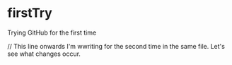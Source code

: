 # firstTry
Trying GitHub for the first time


// This line onwards I'm wwriting for the second time in the same file.
Let's see what changes occur.
